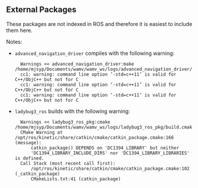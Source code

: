 ## External Packages

These packages are not indexed in ROS and therefore it is easiest to include
them here.

Notes:
- `advanced_navigation_driver` compiles with the following warning:

        Warnings << advanced_navigation_driver:make /home/mjsyp/Documents/wamv/wamv_ws/logs/advanced_navigation_driver/build.make.000.log
        cc1: warning: command line option ‘-std=c++11’ is valid for C++/ObjC++ but not for C
        cc1: warning: command line option ‘-std=c++11’ is valid for C++/ObjC++ but not for C
        cc1: warning: command line option ‘-std=c++11’ is valid for C++/ObjC++ but not for C

- `ladybug3_ros` builds with the following warning:

        Warnings << ladybug3_ros_pkg:cmake /home/mjsyp/Documents/wamv/wamv_ws/logs/ladybug3_ros_pkg/build.cmake.000.log
        CMake Warning at /opt/ros/kinetic/share/catkin/cmake/catkin_package.cmake:166 (message):
            catkin_package() DEPENDS on 'DC1394_LIBRARY' but neither
            'DC1394_LIBRARY_INCLUDE_DIRS' nor 'DC1394_LIBRARY_LIBRARIES' is defined.
        Call Stack (most recent call first):
            /opt/ros/kinetic/share/catkin/cmake/catkin_package.cmake:102 (_catkin_package)
            CMakeLists.txt:41 (catkin_package)
